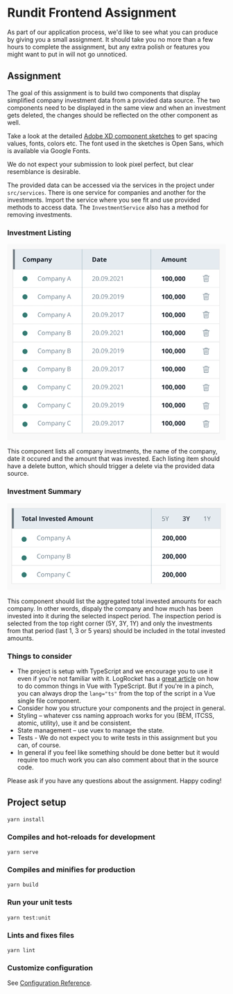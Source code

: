 # Rundit Frontend Assignment

As part of our application process, we'd like to see what you can produce by giving you a small assignment. It should take you no more than a few hours to complete the assignment, but any extra polish or features you might want to put in will not go unnoticed.

## Assignment

The goal of this assignment is to build two components that display simplified company investment data from a provided data source.
The two components need to be displayed in the same view and when an investment gets deleted, the changes should be reflected on the other component as well.

Take a look at the detailed [Adobe XD component sketches](https://xd.adobe.com/view/a7c5a29b-f0ee-41b2-97d0-558e25559261-f296/grid) to get spacing values, fonts, colors etc. The font used in the sketches is Open Sans, which is available via Google Fonts.

We do not expect your submission to look pixel perfect, but clear resemblance is desirable.

The provided data can be accessed via the services in the project under `src/services`. There is one service for companies and another for the investments. Import the service where you see fit and use provided methods to access data. The `InvestmentService` also has a method for removing investments.

### Investment Listing

![Invesmtent listing component](https://github.com/Rundit/rundit-frontend-assignment/blob/main/src/assets/images/investment-listing.png?raw=true)

This component lists all company investments, the name of the company, date it occured and the amount that was invested. Each listing item should have a delete button, which should trigger a delete via the provided data source.

### Investment Summary

![Invesmtent summary component](https://github.com/Rundit/rundit-frontend-assignment/blob/main/src/assets/images/investment-summary.png?raw=true)

This component should list the aggregated total invested amounts for each company. In other words, dispaly the company and how much has been invested into it during the selected inspect period. The inspection period is selected from the top right corner (5Y, 3Y, 1Y) and only the investments from that period (last 1, 3 or 5 years) should be included in the total invested amounts.

### Things to consider

- The project is setup with TypeScript and we encourage you to use it even if you're not familiar with it. LogRocket has a [great article](https://blog.logrocket.com/vue-typescript-tutorial-examples/) on how to do common things in Vue with TypeScript. But if you're in a pinch, you can always drop the `lang="ts"` from the top of the script in a Vue single file component.
- Consider how you structure your components and the project in general.
- Styling – whatever css naming approach works for you (BEM, ITCSS, atomic, utility), use it and be consistent.
- State management – use vuex to manage the state.
- Tests - We do not expect you to write tests in this assignment but you can, of course.
- In general if you feel like something should be done better but it would require too much work you can also comment about that in the source code.

Please ask if you have any questions about the assignment.
Happy coding!

## Project setup

```
yarn install
```

### Compiles and hot-reloads for development

```
yarn serve
```

### Compiles and minifies for production

```
yarn build
```

### Run your unit tests

```
yarn test:unit
```

### Lints and fixes files

```
yarn lint
```

### Customize configuration

See [Configuration Reference](https://cli.vuejs.org/config/).
